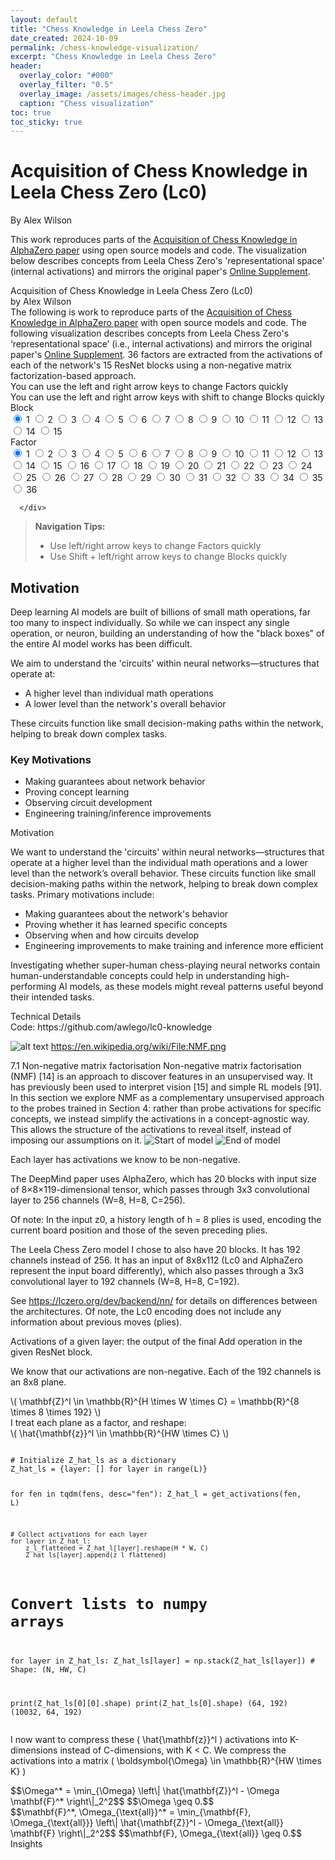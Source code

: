 ```yaml
---
layout: default
title: "Chess Knowledge in Leela Chess Zero"
date_created: 2024-10-09
permalink: /chess-knowledge-visualization/
excerpt: "Chess Knowledge in Leela Chess Zero"
header:
  overlay_color: "#000"
  overlay_filter: "0.5"
  overlay_image: /assets/images/chess-header.jpg
  caption: "Chess visualization"
toc: true
toc_sticky: true
---
```


# Acquisition of Chess Knowledge in Leela Chess Zero (Lc0)

By Alex Wilson

This work reproduces parts of the [Acquisition of Chess Knowledge in AlphaZero paper](https://arxiv.org/abs/2111.09259) using open source models and code. The visualization below describes concepts from Leela Chess Zero's 'representational space' (internal activations) and mirrors the original paper's [Online Supplement](https://storage.googleapis.com/uncertainty-over-space/alphachess/index.html?block=0&factor=0).



<html lang="en">
<head>
<meta charset="UTF-8">
<meta name="viewport" content="width=device-width, initial-scale=1.0">
<title>Webp Image Viewer</title>
<!-- <link rel="stylesheet" href="lc0/style.css"> -->
<!-- <link rel="stylesheet" href="{{ 'lc0/style.css' | relative_url }}"> -->
<link rel="stylesheet" href="{{ '/assets/lc0/style.css' | relative_url }}">
<script type="text/javascript" async
    src="https://cdn.jsdelivr.net/npm/mathjax@3/es5/tex-mml-chtml.js">
</script>

<link href="https://cdnjs.cloudflare.com/ajax/libs/prism/1.23.0/themes/prism.min.css" rel="stylesheet" />
<script src="https://cdnjs.cloudflare.com/ajax/libs/prism/1.23.0/prism.min.js"></script>
<script src="https://cdnjs.cloudflare.com/ajax/libs/prism/1.23.0/components/prism-python.min.js"></script>
</head>
<body>
    <div class="title">Acquisition of Chess Knowledge in Leela Chess Zero (Lc0)</div>
    <div>by Alex Wilson</div>
    <div>The following is work to reproduce parts of the <a href="https://arxiv.org/abs/2111.09259">Acquisition of Chess Knowledge in AlphaZero paper</a> with open source models and code. The following visualization describes concepts from Leela Chess Zero's ‘representational space’ (i.e., internal activations) and mirrors the original paper's <a href="https://storage.googleapis.com/uncertainty-over-space/alphachess/index.html?block=0&factor=0">Online Supplement</a>. 36 factors are extracted from the activations of each of the network's 15 ResNet blocks using a non-negative matrix factorization-based approach.</div>
    <div>You can use the left and right arrow keys to change Factors quickly</div>
    <div>You can use the left and right arrow keys with shift to change Blocks quickly</div>
    <div class="selection-form">
      <!-- Block Selector -->
      <div class="grid">
        <div class="title">Block</div>
        <input type="radio" id="block1" name="block" value="1" class="grid-item" checked>
        <label for="block1" class="grid-label">1</label>
        <input type="radio" id="block2" name="block" value="2" class="grid-item">
        <label for="block2" class="grid-label">2</label>
        <input type="radio" id="block3" name="block" value="3" class="grid-item">
        <label for="block3" class="grid-label">3</label>
        <input type="radio" id="block4" name="block" value="4" class="grid-item">
        <label for="block4" class="grid-label">4</label>
        <input type="radio" id="block5" name="block" value="5" class="grid-item">
        <label for="block5" class="grid-label">5</label>
        <input type="radio" id="block6" name="block" value="6" class="grid-item">
        <label for="block6" class="grid-label">6</label>
        <input type="radio" id="block7" name="block" value="7" class="grid-item">
        <label for="block7" class="grid-label">7</label>
        <input type="radio" id="block8" name="block" value="8" class="grid-item">
        <label for="block8" class="grid-label">8</label>
        <input type="radio" id="block9" name="block" value="9" class="grid-item">
        <label for="block9" class="grid-label">9</label>
        <input type="radio" id="block10" name="block" value="10" class="grid-item">
        <label for="block10" class="grid-label">10</label>
        <input type="radio" id="block11" name="block" value="11" class="grid-item">
        <label for="block11" class="grid-label">11</label>
        <input type="radio" id="block12" name="block" value="12" class="grid-item">
        <label for="block12" class="grid-label">12</label>
        <input type="radio" id="block13" name="block" value="13" class="grid-item">
        <label for="block13" class="grid-label">13</label>
        <input type="radio" id="block14" name="block" value="14" class="grid-item">
        <label for="block14" class="grid-label">14</label>
        <input type="radio" id="block15" name="block" value="15" class="grid-item">
        <label for="block15" class="grid-label">15</label>
      </div>
        <!-- Factor Selector -->
        <div class="grid">
          <div class="title">Factor</div>
          <input type="radio" id="factor1" name="factor" value="1" class="grid-item" checked>
          <label for="factor1" class="grid-label">1</label>
          <input type="radio" id="factor2" name="factor" value="2" class="grid-item">
          <label for="factor2" class="grid-label">2</label>
          <input type="radio" id="factor3" name="factor" value="3" class="grid-item">
          <label for="factor3" class="grid-label">3</label>
          <input type="radio" id="factor4" name="factor" value="4" class="grid-item">
          <label for="factor4" class="grid-label">4</label>
          <input type="radio" id="factor5" name="factor" value="5" class="grid-item">
          <label for="factor5" class="grid-label">5</label>
          <input type="radio" id="factor6" name="factor" value="6" class="grid-item">
          <label for="factor6" class="grid-label">6</label>
          <input type="radio" id="factor7" name="factor" value="7" class="grid-item">
          <label for="factor7" class="grid-label">7</label>
          <input type="radio" id="factor8" name="factor" value="8" class="grid-item">
          <label for="factor8" class="grid-label">8</label>
          <input type="radio" id="factor9" name="factor" value="9" class="grid-item">
          <label for="factor9" class="grid-label">9</label>
          <input type="radio" id="factor10" name="factor" value="10" class="grid-item">
          <label for="factor10" class="grid-label">10</label>
          <input type="radio" id="factor11" name="factor" value="11" class="grid-item">
          <label for="factor11" class="grid-label">11</label>
          <input type="radio" id="factor12" name="factor" value="12" class="grid-item">
          <label for="factor12" class="grid-label">12</label>
          <input type="radio" id="factor13" name="factor" value="13" class="grid-item">
          <label for="factor13" class="grid-label">13</label>
          <input type="radio" id="factor14" name="factor" value="14" class="grid-item">
          <label for="factor14" class="grid-label">14</label>
          <input type="radio" id="factor15" name="factor" value="15" class="grid-item">
          <label for="factor15" class="grid-label">15</label>
          <input type="radio" id="factor16" name="factor" value="16" class="grid-item">
          <label for="factor16" class="grid-label">16</label>
          <input type="radio" id="factor17" name="factor" value="17" class="grid-item">
          <label for="factor17" class="grid-label">17</label>
          <input type="radio" id="factor18" name="factor" value="18" class="grid-item">
          <label for="factor18" class="grid-label">18</label>
          <input type="radio" id="factor19" name="factor" value="19" class="grid-item">
          <label for="factor19" class="grid-label">19</label>
          <input type="radio" id="factor20" name="factor" value="20" class="grid-item">
          <label for="factor20" class="grid-label">20</label>
          <input type="radio" id="factor21" name="factor" value="21" class="grid-item">
          <label for="factor21" class="grid-label">21</label>
          <input type="radio" id="factor22" name="factor" value="22" class="grid-item">
          <label for="factor22" class="grid-label">22</label>
          <input type="radio" id="factor23" name="factor" value="23" class="grid-item">
          <label for="factor23" class="grid-label">23</label>
          <input type="radio" id="factor24" name="factor" value="24" class="grid-item">
          <label for="factor24" class="grid-label">24</label>
          <input type="radio" id="factor25" name="factor" value="25" class="grid-item">
          <label for="factor25" class="grid-label">25</label>
          <input type="radio" id="factor26" name="factor" value="26" class="grid-item">
          <label for="factor26" class="grid-label">26</label>
          <input type="radio" id="factor27" name="factor" value="27" class="grid-item">
          <label for="factor27" class="grid-label">27</label>
          <input type="radio" id="factor28" name="factor" value="28" class="grid-item">
          <label for="factor28" class="grid-label">28</label>
          <input type="radio" id="factor29" name="factor" value="29" class="grid-item">
          <label for="factor29" class="grid-label">29</label>
          <input type="radio" id="factor30" name="factor" value="30" class="grid-item">
          <label for="factor30" class="grid-label">30</label>
          <input type="radio" id="factor31" name="factor" value="31" class="grid-item">
          <label for="factor31" class="grid-label">31</label>
          <input type="radio" id="factor32" name="factor" value="32" class="grid-item">
          <label for="factor32" class="grid-label">32</label>
          <input type="radio" id="factor33" name="factor" value="33" class="grid-item">
          <label for="factor33" class="grid-label">33</label>
          <input type="radio" id="factor34" name="factor" value="34" class="grid-item">
          <label for="factor34" class="grid-label">34</label>
          <input type="radio" id="factor35" name="factor" value="35" class="grid-item">
          <label for="factor35" class="grid-label">35</label>
          <input type="radio" id="factor36" name="factor" value="36" class="grid-item">
          <label for="factor36" class="grid-label">36</label>
        </div>

      </div>
<div id="imagesContainer"></div>
<!-- <script src="lc0/script.js"></script> -->
<script src="{{ '/assets/lc0/script.js' | relative_url }}" defer></script>

> **Navigation Tips:**
> - Use left/right arrow keys to change Factors quickly
> - Use Shift + left/right arrow keys to change Blocks quickly


## Motivation
Deep learning AI models are built of billions of small math operations, far too many to inspect individually. So while we can inspect any single operation, or neuron, building an understanding of how the "black boxes" of the entire AI model works has been difficult.

We aim to understand the 'circuits' within neural networks—structures that operate at:
- A higher level than individual math operations 
- A lower level than the network's overall behavior

These circuits function like small decision-making paths within the network, helping to break down complex tasks.

### Key Motivations

- Making guarantees about network behavior
- Proving concept learning
- Observing circuit development
- Engineering training/inference improvements

<div class="title">Motivation</div>
<div>
    <p></p>
</div>

<div>
    <p>We want to understand the 'circuits' within neural networks—structures that operate at a higher level than the individual math operations and a lower level than the network’s overall behavior. These circuits function like small decision-making paths within the network, helping to break down complex tasks. Primary motivations include:</p>
    <ul>
        <li>Making guarantees about the network's behavior</li>
        <li>Proving whether it has learned specific concepts</li>
        <li>Observing when and how circuits develop</li>
        <li>Engineering improvements to make training and inference more efficient</li>
    </ul>
</div>

<div>
    <p>Investigating whether super-human chess-playing neural networks contain human-understandable concepts could help in understanding high-performing AI models, as these models might reveal patterns useful beyond their intended tasks.</p>
</div>


<div>
<div class="title">Technical Details</div>
Code: https://github.com/awlego/lc0-knowledge

![alt text](image-2.png)
https://en.wikipedia.org/wiki/File:NMF.png


7.1 Non-negative matrix factorisation
Non-negative matrix factorisation (NMF) [14] is an approach to discover features in an unsupervised way. It has previously
been used to interpret vision [15] and simple RL models [91]. In this section we explore NMF as a complementary unsupervised
approach to the probes trained in Section 4: rather than probe activations for specific concepts, we instead simplify the
activations in a concept-agnostic way. This allows the structure of the activations to reveal itself, instead of imposing our
assumptions on it.
![Start of model](image.png)
![End of model](image-1.png)

Each layer has activations we know to be non-negative. 

The DeepMind paper uses AlphaZero, which has 20 blocks with input size of 8×8×119-dimensional tensor, which passes through 3x3 convolutional layer to 256 channels (W=8, H=8, C=256).

Of note: In the input z0, a history length of h = 8 plies is used, encoding the current board position and those of the seven preceding plies.

The Leela Chess Zero model I chose to also have 20 blocks. It has 192 channels instead of 256. It has an input of 8x8x112 (Lc0 and AlphaZero represent the input board differently), which also passes through a 3x3 convolutional layer to 192 channels (W=8, H=8, C=192).

See https://lczero.org/dev/backend/nn/ for details on differences between the architectures.
Of note, the Lc0 encoding does not include any information about previous moves (plies).


Activations of a given layer: the output of the final Add operation in the given ResNet block.

We know that our activations are non-negative. Each of the 192 channels is an 8x8 plane.
<div>
    \( \mathbf{Z}^l \in \mathbb{R}^{H \times W \times C} = \mathbb{R}^{8 \times 8 \times 192} \)
</div>
I treat each plane as a factor, and reshape:
<div>
    \( \hat{\mathbf{z}}^l \in \mathbb{R}^{HW \times C} \)
</div>
<pre><code class="language-python">
# Initialize Z_hat_ls as a dictionary
Z_hat_ls = {layer: [] for layer in range(L)}

for fen in tqdm(fens, desc="fen"):
    Z_hat_l = get_activations(fen, L)

    # Collect activations for each layer
    for layer in Z_hat_l:
        z_l_flattened = Z_hat_l[layer].reshape(H * W, C)
        Z_hat_ls[layer].append(z_l_flattened)

# Convert lists to numpy arrays
for layer in Z_hat_ls:
    Z_hat_ls[layer] = np.stack(Z_hat_ls[layer])  # Shape: (N, HW, C)

print(Z_hat_ls[0][0].shape) 
print(Z_hat_ls[0].shape)
(64, 192)
(10032, 64, 192)
</code></pre>

I now want to compress these  \( \hat{\mathbf{z}}^l \) activations into K-dimensions instead of C-dimensions, with K < C. We compress the activations into a matrix \( \boldsymbol{\Omega} \in \mathbb{R}^{HW \times K} \)


<div>
    $$\Omega^* = \min_{\Omega} \left\| \hat{\mathbf{Z}}^l - \Omega \mathbf{F}^* \right\|_2^2$$
    $$\Omega \geq 0.$$
</div>

<div>
    $$\mathbf{F}^*, \Omega_{\text{all}}^* = \min_{\mathbf{F}, \Omega_{\text{all}}} \left\| \hat{\mathbf{Z}}^l - \Omega_{\text{all}} \mathbf{F} \right\|_2^2$$
    $$\mathbf{F}, \Omega_{\text{all}} \geq 0.$$
</div>


<div class="title">Insights</div>


</div>

</body>
</html>


